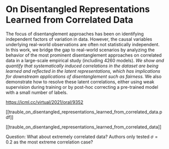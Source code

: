 # On Disentangled Representations Learned from Correlated Data

The focus of disentanglement approaches has been on identifying independent factors of variation in data. However, the causal variables underlying real-world observations are often not statistically independent. In this work, we bridge the gap to real-world scenarios by analyzing the behavior of the most prominent disentanglement approaches on correlated data in a large-scale empirical study (including 4260 models). *We show and quantify that systematically induced correlations in the dataset are being learned and reflected in the latent representations, which has implications for downstream applications of disentanglement such as fairness.* We also demonstrate how to resolve these latent correlations, either using weak supervision during training or by post-hoc correcting a pre-trained model with a small number of labels.

https://icml.cc/virtual/2021/oral/9352

[[trauble_on_disentangled_representations_learned_from_correlated_data.pdf]]

[[trauble_on_disentangled_representations_learned_from_correlated_data]]

Question: What about extremely correlated data? Authors only tested $\sigma = 0.2$ as the most extreme correlation case?